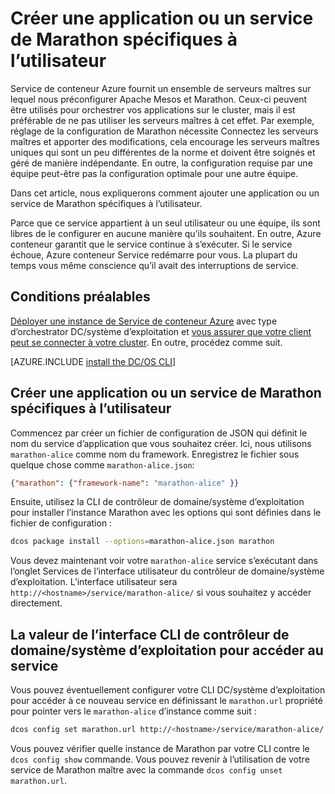 <properties
   pageTitle="Application ou un service de Marathon spécifiques à l’utilisateur | Microsoft Azure"
   description="Créer une application ou un service de Marathon spécifiques à l’utilisateur"
   services="container-service"
   documentationCenter=""
   authors="rgardler"
   manager="timlt"
   editor=""
   tags="acs, azure-container-service"
   keywords="Conteneurs, Marathon, Micro-services, DC/OS, Azure"/>

<tags
   ms.service="container-service"
   ms.devlang="na"
   ms.topic="get-started-article"
   ms.tgt_pltfrm="na"
   ms.workload="na"
   ms.date="04/12/2016"
   ms.author="rogardle"/>

# <a name="create-an-application-or-user-specific-marathon-service"></a>Créer une application ou un service de Marathon spécifiques à l’utilisateur

Service de conteneur Azure fournit un ensemble de serveurs maîtres sur lequel nous préconfigurer Apache Mesos et Marathon. Ceux-ci peuvent être utilisés pour orchestrer vos applications sur le cluster, mais il est préférable de ne pas utiliser les serveurs maîtres à cet effet. Par exemple, réglage de la configuration de Marathon nécessite Connectez les serveurs maîtres et apporter des modifications, cela encourage les serveurs maîtres uniques qui sont un peu différentes de la norme et doivent être soignés et géré de manière indépendante. En outre, la configuration requise par une équipe peut-être pas la configuration optimale pour une autre équipe.

Dans cet article, nous expliquerons comment ajouter une application ou un service de Marathon spécifiques à l’utilisateur.

Parce que ce service appartient à un seul utilisateur ou une équipe, ils sont libres de le configurer en aucune manière qu’ils souhaitent. En outre, Azure conteneur garantit que le service continue à s’exécuter. Si le service échoue, Azure conteneur Service redémarre pour vous. La plupart du temps vous même conscience qu’il avait des interruptions de service.

## <a name="prerequisites"></a>Conditions préalables

[Déployer une instance de Service de conteneur Azure](container-service-deployment.md) avec type d’orchestrator DC/système d’exploitation et [vous assurer que votre client peut se connecter à votre cluster](container-service-connect.md). En outre, procédez comme suit.

[AZURE.INCLUDE [install the DC/OS CLI](../../includes/container-service-install-dcos-cli-include.md)]

## <a name="create-an-application-or-user-specific-marathon-service"></a>Créer une application ou un service de Marathon spécifiques à l’utilisateur

Commencez par créer un fichier de configuration de JSON qui définit le nom du service d’application que vous souhaitez créer. Ici, nous utilisons `marathon-alice` comme nom du framework. Enregistrez le fichier sous quelque chose comme `marathon-alice.json`:

```json
{"marathon": {"framework-name": "marathon-alice" }}
```

Ensuite, utilisez la CLI de contrôleur de domaine/système d’exploitation pour installer l’instance Marathon avec les options qui sont définies dans le fichier de configuration :

```bash
dcos package install --options=marathon-alice.json marathon
```

Vous devez maintenant voir votre `marathon-alice` service s’exécutant dans l’onglet Services de l’interface utilisateur du contrôleur de domaine/système d’exploitation. L’interface utilisateur sera `http://<hostname>/service/marathon-alice/` si vous souhaitez y accéder directement.

## <a name="set-the-dcos-cli-to-access-the-service"></a>La valeur de l’interface CLI de contrôleur de domaine/système d’exploitation pour accéder au service

Vous pouvez éventuellement configurer votre CLI DC/système d’exploitation pour accéder à ce nouveau service en définissant le `marathon.url` propriété pour pointer vers le `marathon-alice` d’instance comme suit :

```bash
dcos config set marathon.url http://<hostname>/service/marathon-alice/
```

Vous pouvez vérifier quelle instance de Marathon par votre CLI contre le `dcos config show` commande. Vous pouvez revenir à l’utilisation de votre service de Marathon maître avec la commande `dcos config unset marathon.url`.
